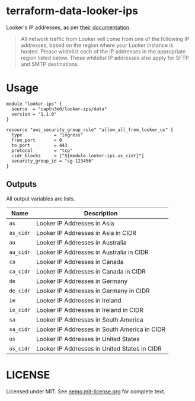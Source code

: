 # terraform-data-looker-ips

Looker's IP addresses,
as per [their documentation](https://docs.looker.com/setup-and-management/enabling-secure-db).

> All network traffic from Looker will come from one of the following IP addresses, based on the region where your Looker instance is hosted. Please whitelist each of the IP addresses in the appropriate region listed below. These whitelist IP addresses also apply for SFTP and SMTP destinations.

# Usage

```
module "looker-ips" {
  source  = "captn3m0/looker-ips/data"
  version = "1.1.0"
}

resource "aws_security_group_rule" "allow_all_from_looker_us" {
  type            = "ingress"
  from_port       = 0
  to_port         = 443
  protocol        = "tcp"
  cidr_blocks     = ["${module.looker-ips.us_cidr}"]
  security_group_id = "sg-123456"
}
```

## Outputs

All output variables are lists.

| Name      | Description                                  |
| --------- | -------------------------------------------- |
| `as`      | Looker IP Addresses in Asia                  |
| `as_cidr` | Looker IP Addresses in Asia in CIDR          |
| `au`      | Looker IP Addresses in Australia             |
| `au_cidr` | Looker IP Addresses in Australia in CIDR     |
| `ca`      | Looker IP Addresses in Canada                |
| `ca_cidr` | Looker IP Addresses in Canada in CIDR        |
| `de`      | Looker IP Addresses in Germany               |
| `de_cidr` | Looker IP Addresses in Germany in CIDR       |
| `ie`      | Looker IP Addresses in Ireland               |
| `ie_cidr` | Looker IP Addresses in Ireland in CIDR       |
| `sa`      | Looker IP Addresses in South America         |
| `sa_cidr` | Looker IP Addresses in South America in CIDR |
| `us`      | Looker IP Addresses in United States         |
| `us_cidr` | Looker IP Addresses in United States in CIDR |

# LICENSE

Licensed under MIT. See [nemo.mit-license.org](https://nemo.mit-license.org) for complete text.
